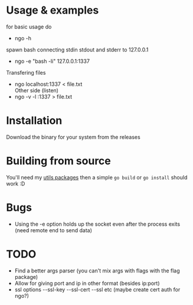 # Usage & examples
for basic usage do
* ngo -h

spawn bash connecting stdin stdout and stderr to 127.0.0.1
* ngo -e "bash -li" 127.0.0.1:1337

Transfering files
* ngo localhost:1337 < file.txt
<br>Other side (listen)
* ngo -v -l :1337 > file.txt

# Installation
Download the binary for your system from the releases

# Building from source
You'll need my [utils packages](https://github.com/UlisseMini/utils) then a simple `go build` or `go install` should work :D

# Bugs
* Using the -e option holds up the socket even after the process exits (need remote end to send data)

# TODO
* Find a better args parser (you can't mix args with flags with the flag package)
* Allow for giving port and ip in other format (besides ip:port)
* ssl options --ssl-key --ssl-cert --ssl etc (maybe create cert auth for ngo?)
